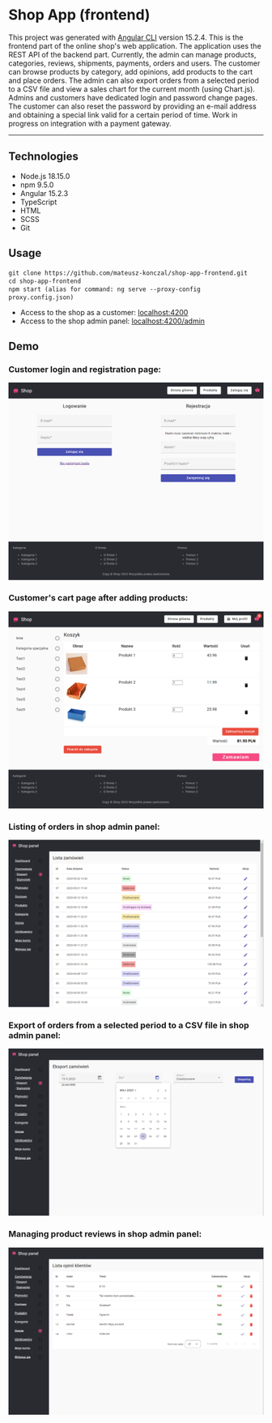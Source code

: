 # Shop App (frontend)
This project was generated with [Angular CLI](https://github.com/angular/angular-cli) version 15.2.4.
This is the frontend part of the online shop's web application. The application uses the REST API of 
the backend part. Currently, the admin can manage products, categories, reviews, shipments, payments, 
orders and users. The customer can browse products by category, add opinions, add products to the cart 
and place orders. The admin can also export orders from a selected period to a CSV file and view a 
sales chart for the current month (using Chart.js). Admins and customers have dedicated login and 
password change pages. The customer can also reset the password by providing an e-mail address and 
obtaining a special link valid for a certain period of time. Work in progress on integration with a 
payment gateway.
- --
## Technologies
* Node.js 18.15.0
* npm 9.5.0
* Angular 15.2.3
* TypeScript
* HTML
* SCSS
* Git

## Usage
```
git clone https://github.com/mateusz-konczal/shop-app-frontend.git
cd shop-app-frontend
npm start (alias for command: ng serve --proxy-config proxy.config.json)
```
* Access to the shop as a customer: [localhost:4200](http://localhost:4200/)
* Access to the shop admin panel: [localhost:4200/admin](http://localhost:4200/admin)

## Demo

### Customer login and registration page:
![screenshot_login](https://github.com/mateusz-konczal/shop-app-frontend/blob/master/readme/screenshot_login.png?raw=true)

### Customer's cart page after adding products:
![screenshot_cart](https://github.com/mateusz-konczal/shop-app-frontend/blob/master/readme/screenshot_cart.png?raw=true)

### Listing of orders in shop admin panel:
![screenshot_admin_orders](https://github.com/mateusz-konczal/shop-app-frontend/blob/master/readme/screenshot_admin_orders.png?raw=true)

### Export of orders from a selected period to a CSV file in shop admin panel:
![screenshot_admin_export](https://github.com/mateusz-konczal/shop-app-frontend/blob/master/readme/screenshot_admin_export.png?raw=true)

### Managing product reviews in shop admin panel:
![screenshot_admin_reviews](https://github.com/mateusz-konczal/shop-app-frontend/blob/master/readme/screenshot_admin_reviews.png?raw=true)